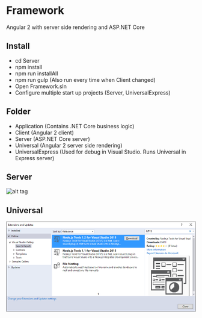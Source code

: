 # Framework
Angular 2 with server side rendering and ASP.NET Core

## Install
* cd Server
* npm install
* npm run installAll
* npm run gulp (Also run every time when Client changed)
* Open Framework.sln
* Configure multiple start up projects (Server, UniversalExpress)

## Folder
* Application (Contains .NET Core business logic)
* Client (Angular 2 client)
* Server (ASP.NET Core server)
* Universal (Angular 2 server side rendering)
* UniversalExpress (Used for debug in Visual Studio. Runs Universal in Express server)

## Server
![alt tag](Server/Doc/Screenshot.png)

## Universal
![alt tag](UniversalExpress/Doc/Extension.png)